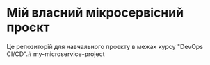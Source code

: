 # Мій власний мікросервісний проєкт  
Це репозиторій для навчального проєкту в межах курсу "DevOps CI/CD".# my-microservice-project
